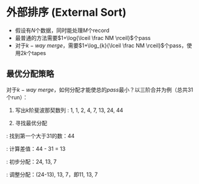 # 外部排序 (External Sort)

- 假设有$N$个数据，同时能处理$M$个record
- 最普通的方法需要$1+\log{\lceil \frac NM \rceil}$个pass
- 对于$k-way\ merge$，需要$1+\log_{k}{\lceil \frac NM \rceil}$个pass，使用$2k$个tapes

## 最优分配策略

对于$k-way\ merge$，如何分配才能使总的$pass$最小？以三阶合并为例（总共31个run）：

1. 写出$k$阶斐波那契数列
: 1, 1, 2, 4, 7, 13, 24, 44

2. 寻找最优分配

: 找到第一个大于31的数：44

: 计算差值：44 - 31 = 13

: 初步分配：24, 13, 7

: 调整分配：(24-13), 13, 7，即11, 13, 7

